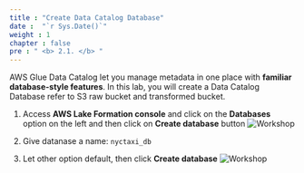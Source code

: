 ```yaml
---
title : "Create Data Catalog Database"
date :  "`r Sys.Date()`" 
weight : 1 
chapter : false
pre : " <b> 2.1. </b> "
---
```

AWS Glue Data Catalog let you manage metadata in one place with **familiar database-style features**. In this lab, you will create a Data Catalog Database refer to S3 raw bucket and transformed bucket.

1. Access **AWS Lake Formation console** and click on the **Databases** option on the left and then click on **Create database** button
![Workshop](/images/2-data-lake-administrator/catalog-database-create.png)

2. Give datanase a name: `nyctaxi_db`
3. Let other option default, then click **Create database**
![Workshop](/images/2-data-lake-administrator/catalog-database-create-02.png)
